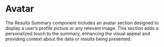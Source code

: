 # Avatar
The Results Summary component includes an avatar section designed to display a user’s profile picture or any relevant image. This section adds a personalized touch to the summary, enhancing the visual appeal and providing context about the data or results being presented.
